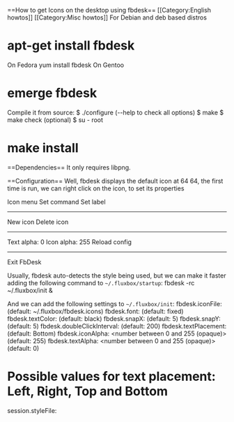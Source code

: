 ==How to get Icons on the desktop using fbdesk==
[[Category:English howtos]]
[[Category:Misc howtos]]
For Debian and deb based distros 
  # apt-get install fbdesk
On Fedora
  yum install fbdesk
On Gentoo
  # emerge fbdesk
Compile it from source:
  $ ./configure (--help   to check all options)
  $ make
  $ make check (optional)
  $ su - root
  # make install

==Dependencies==
It only requires libpng.

==Configuration==
Well, fbdesk displays the default icon at 64 64, the first time is run, we can right click on the icon, to set its properties

  Icon menu
  Set command
  Set label
  _________
  New icon
  Delete icon
  _________
  Text alpha:  0
  Icon alpha:  255
  Reload config
  _________
  Exit FbDesk

Usually, fbdesk auto-detects the style being used, but we can make it faster adding the following command to <code>~/.fluxbox/startup</code>:
  fbdesk -rc ~/.fluxbox/init &

And we can add the following settings to <code>~/.fluxbox/init</code>:
  fbdesk.iconFile:  <filename to icon file> (default: ~/.fluxbox/fbdesk.icons)
  fbdesk.font: <icon font name> (default: fixed)
  fbdesk.textColor:  <color for icon text>  (default: black)
  fbdesk.snapX: <x snap size> (default: 5)
  fbdesk.snapY: <y snap size> (default: 5)
  fbdesk.doubleClickInterval: <time interval between clicks for a double click> (default: 200)
  fbdesk.textPlacement: <placement for text around icon image>  (default: Bottom)
  fbdesk.iconAlpha: <number between 0 and 255 (opaque)> (default: 255)
  fbdesk.textAlpha: <number between 0 and 255 (opaque)> (default: 0)
  # Possible values for text placement: Left, Right, Top and Bottom
  session.styleFile: <style file for menu> (default: none)

According to the default value, the settings for <code>~/.fluxbox/fbdesk.icons</code> are:
  [Deskop Entry]
  Icon=the image filename
  Name=the icon label
  Exec=what it executes
  Pos= horiz vert  # position of the icon
  [end]

Well, now we need icons, the most complete set of them I've found are the Gentoo bubble icons:
* http://www.gentoo.org/images/icons/icons.tar.bz2
* http://www.ionbox.org/files/gentoo-bubble-icons.tgz

depending on our favourite applications we can also check the "Icon Themes" section at
* http://gnome-look.org/
* http://kde-look.org/

We can uncompress them either in <code>~/.fluxbox/icons</code> or <code>~/.icons</code> or <code>/usr/share/pixmaps</code> or <code>/usr/share/icons</code>.

==Creating icons and associated actions==
Here's an example (vertical aligned icons from the left):

  [Desktop Entry]
  Name=DVD
  Exec=/bin/mount /media/cdrom && /usr/bin/xfe /media/cdrom && /usr/bin/eject /media/cdrom
  Icon=/usr/share/pixmaps/gentoo/l33t_DEV_dvd_umount.png
  Pos= 20 20
  [end]
  
  [Desktop Entry]
  Name=xterm
  Exec=/usr/bin/xterm
  Icon=/usr/share/pixmaps/gentoo/l33t_TER_Eterm.png
  Pos= 20 110
  [end]

and we can add more entries, Pos= 20 horizontal until we don't have more space available, and increasing the second value (vertical) 90 pixels. If we need to create another column of icons, we start adding entries from Pos= 110 20; 110 110 and so on.

If we place the horizontal values in the vert ones and vert ones in horiz, we'll get lines of icons instead of columns.

It's a good idea to make a backup of <code>~/.fluxbox/fbdesk.icons</code>, as if we accidentally move an icon, fbdesk will remember its position, saving it on the file.